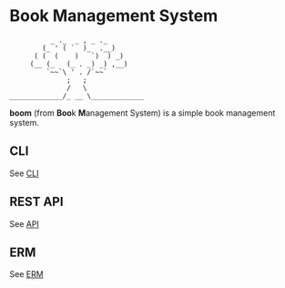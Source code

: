 # Book Management System


              _ ._  _ , _ ._
            (_ ' ( `  )_  .__)
          ( (  (    )   `)  ) _)
         (__ (_   (_ . _) _) ,__)
             `~~`\ ' . /`~~`
                  ;   ;
                  /   \
    _____________/_ __ \_____________

**boom** (from **Boo**k **M**anagement System) is a simple book management system.


## CLI

See [CLI](CLI)


## REST API

See [API](API)

## ERM

See [ERM](ERM)
